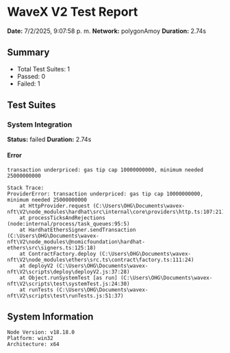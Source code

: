 # WaveX V2 Test Report

**Date:** 7/2/2025, 9:07:58 p. m.
**Network:** polygonAmoy
**Duration:** 2.74s

## Summary

- Total Test Suites: 1
- Passed: 0
- Failed: 1

## Test Suites

### System Integration

**Status:** failed
**Duration:** 2.74s

#### Error
```
transaction underpriced: gas tip cap 10000000000, minimum needed 25000000000

Stack Trace:
ProviderError: transaction underpriced: gas tip cap 10000000000, minimum needed 25000000000
    at HttpProvider.request (C:\Users\OHG\Documents\wavex-nft\V2\node_modules\hardhat\src\internal\core\providers\http.ts:107:21)
    at processTicksAndRejections (node:internal/process/task_queues:95:5)
    at HardhatEthersSigner.sendTransaction (C:\Users\OHG\Documents\wavex-nft\V2\node_modules\@nomicfoundation\hardhat-ethers\src\signers.ts:125:18)
    at ContractFactory.deploy (C:\Users\OHG\Documents\wavex-nft\V2\node_modules\ethers\src.ts\contract\factory.ts:111:24)
    at deployV2 (C:\Users\OHG\Documents\wavex-nft\V2\scripts\deploy\deployV2.js:37:28)
    at Object.runSystemTest [as run] (C:\Users\OHG\Documents\wavex-nft\V2\scripts\test\systemTest.js:24:30)
    at runTests (C:\Users\OHG\Documents\wavex-nft\V2\scripts\test\runTests.js:51:37)
```

## System Information

```
Node Version: v18.18.0
Platform: win32
Architecture: x64
```